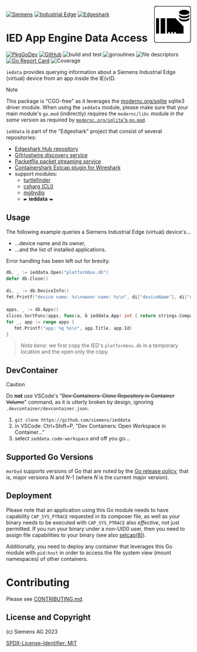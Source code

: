 <img align="right" width="100" height="100" src="images/ieddata-icon-150x150.png" style="padding: 0 0 1ex 0.8em">

[![Siemens](https://img.shields.io/badge/github-siemens-009999?logo=github)](https://github.com/siemens)
[![Industrial Edge](https://img.shields.io/badge/github-industrial%20edge-e39537?logo=github)](https://github.com/industrial-edge)
[![Edgeshark](https://img.shields.io/badge/github-Edgeshark-003751?logo=github)](https://github.com/siemens/edgeshark)

# IED App Engine Data Access

[![PkgGoDev](https://pkg.go.dev/badge/github.com/siemens/ieddata)](https://pkg.go.dev/github.com/siemens/ieddata)
[![GitHub](https://img.shields.io/github/license/siemens/ieddata)](https://img.shields.io/github/license/siemens/ieddata)
![build and test](https://github.com/siemens/ieddata//actions/workflows/buildandtest.yaml/badge.svg?branch=main)
![goroutines](https://img.shields.io/badge/go%20routines-not%20leaking-success)
![file descriptors](https://img.shields.io/badge/file%20descriptors-not%20leaking-success)
[![Go Report Card](https://goreportcard.com/badge/github.com/siemens/ieddata)](https://goreportcard.com/report/github.com/siemens/ieddata)
![Coverage](https://img.shields.io/badge/Coverage-88.7%25-brightgreen)

`iedata` provides querying information about a Siemens Industrial Edge (virtual)
device from an app inside the IE(v)D.

> [!NOTE]
> 
> This package is "CGO-free" as it leverages the
> [modernc.org/sqlite](https://pkg.go.dev/modernc.org/sqlite) sqlite3 driver
> module. When using the `ieddata` module, please make sure that your main
> module's `go.mod` (indirectly) requires the `modernc/libc` module _in the
> same_ version as required by [`modernc.org/sqlite`'s
> `go.mod`](https://gitlab.com/cznic/sqlite/-/blob/v1.38.0/go.mod).

`ieddata` is part of the "Edgeshark" project that consist of several
repositories:
- [Edgeshark Hub repository](https://github.com/siemens/edgeshark)
- [G(h)ostwire discovery service](https://github.com/siemens/ghostwire)
- [Packetflix packet streaming service](https://github.com/siemens/packetflix)
- [Containershark Extcap plugin for
  Wireshark](https://github.com/siemens/cshargextcap)
- support modules:
  - [turtlefinder](https://github.com/siemens/turtlefinder)
  - [csharg (CLI)](https://github.com/siemens/csharg)
  - [mobydig](https://github.com/siemens/mobydig)
  - 🖝 **ieddata** 🖜

## Usage

The following example queries a Siemens Industrial Edge (virtual) device's...
- ...device name and its owner,
- ...and the list of installed applications.

Error handling has been left out for brevity.

```go
db, _ := ieddata.Open("platformbox.db")
defer db.Close()

di, _ := db.DeviceInfo()
fmt.Printf("device name: %s\nowner name: %s\n", di["deviceName"], di["ownerName"])

apps, _ := db.Apps()
slices.SortFunc(apps, func(a, b ieddata.App) int { return strings.Compare(a.Title, b.Title) })
for _, app := range apps {
   fmt.Printf("app: %q %s\n", app.Title, app.Id)
}
```

> _Nota bene:_ we first copy the IED's `platformbox.db` in a temporary location
> and the open only the copy.

## DevContainer

> [!CAUTION]
>
> Do **not** use VSCode's "~~Dev Containers: Clone Repository in Container
> Volume~~" command, as it is utterly broken by design, ignoring
> `.devcontainer/devcontainer.json`.

1. `git clone https://github.com/siemens/ieddata`
2. in VSCode: Ctrl+Shift+P, "Dev Containers: Open Workspace in Container..."
3. select `ieddata.code-workspace` and off you go...

## Supported Go Versions

`morbyd` supports versions of Go that are noted by the [Go release
policy](https://golang.org/doc/devel/release.html#policy), that is, major
versions _N_ and _N_-1 (where _N_ is the current major version).

## Deployment

Please note that an application using this Go module needs to have capability
`CAP_SYS_PTRACE` requested in its composer file, as well as your binary needs to
be executed with `CAP_SYS_PTRACE` also _effective_, not just permitted. If you
run your binary under a non-UID0 user, then you need to assign file capabilities
to your binary (see also
[setcap(8)](https://man7.org/linux/man-pages/man8/setcap.8.html)).

Additionally, you need to deploy any container that leverages this Go module
with `pid:host` in order to access the file system view (mount namespaces) of
other containers.

# Contributing

Please see [CONTRIBUTING.md](CONTRIBUTING.md).

## License and Copyright

(c) Siemens AG 2023

[SPDX-License-Identifier: MIT](LICENSE)
